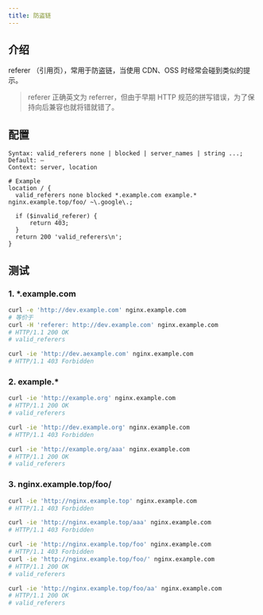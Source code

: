 ```yaml
---
title: 防盗链
---
```


## 介绍

referer （引用页），常用于防盗链，当使用 CDN、OSS 时经常会碰到类似的提示。

> referer 正确英文为 referrer，但由于早期 HTTP 规范的拼写错误，为了保持向后兼容也就将错就错了。



## 配置

```nginx
Syntax:	valid_referers none | blocked | server_names | string ...;
Default: —
Context: server, location

# Example
location / {
  valid_referers none blocked *.example.com example.* nginx.example.top/foo/ ~\.google\.;

  if ($invalid_referer) {
      return 403;
  }
  return 200 'valid_referers\n';
}
```



## 测试

### 1. *.example.com

```bash
curl -e 'http://dev.example.com' nginx.example.com
# 等价于
curl -H 'referer: http://dev.example.com' nginx.example.com
# HTTP/1.1 200 OK
# valid_referers

curl -ie 'http://dev.aexample.com' nginx.example.com
# HTTP/1.1 403 Forbidden
```

### 2. example.*

```bash
curl -ie 'http://example.org' nginx.example.com
# HTTP/1.1 200 OK
# valid_referers

curl -ie 'http://dev.example.org' nginx.example.com
# HTTP/1.1 403 Forbidden

curl -ie 'http://example.org/aaa' nginx.example.com
# HTTP/1.1 200 OK
# valid_referers
```

### 3. nginx.example.top/foo/

```bash
curl -ie 'http://nginx.example.top' nginx.example.com
# HTTP/1.1 403 Forbidden

curl -ie 'http://nginx.example.top/aaa' nginx.example.com
# HTTP/1.1 403 Forbidden

curl -ie 'http://nginx.example.top/foo' nginx.example.com
# HTTP/1.1 403 Forbidden
curl -ie 'http://nginx.example.top/foo/' nginx.example.com
# HTTP/1.1 200 OK
# valid_referers

curl -ie 'http://nginx.example.top/foo/aa' nginx.example.com
# HTTP/1.1 200 OK
# valid_referers
```

